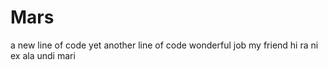 # Mars
a new line of code
yet another line of code
wonderful job my friend
hi ra ni ex ala undi mari
